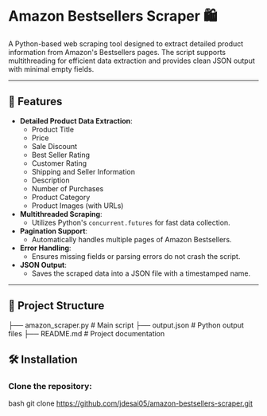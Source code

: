 # Amazon Bestsellers Scraper 🛍️

A Python-based web scraping tool designed to extract detailed product information from Amazon's Bestsellers pages. The script supports multithreading for efficient data extraction and provides clean JSON output with minimal empty fields.

---

## 🚀 Features

- **Detailed Product Data Extraction**:
  - Product Title
  - Price
  - Sale Discount
  - Best Seller Rating
  - Customer Rating
  - Shipping and Seller Information
  - Description
  - Number of Purchases
  - Product Category
  - Product Images (with URLs)
- **Multithreaded Scraping**:
  - Utilizes Python's `concurrent.futures` for fast data collection.
- **Pagination Support**:
  - Automatically handles multiple pages of Amazon Bestsellers.
- **Error Handling**:
  - Ensures missing fields or parsing errors do not crash the script.
- **JSON Output**:
  - Saves the scraped data into a JSON file with a timestamped name.

---

## 📂 Project Structure

├── amazon_scraper.py        # Main script
├── output.json              # Python output files
├── README.md                # Project documentation

## 🛠️ Installation

### Clone the repository:

bash
git clone https://github.com/jdesai05/amazon-bestsellers-scraper.git
